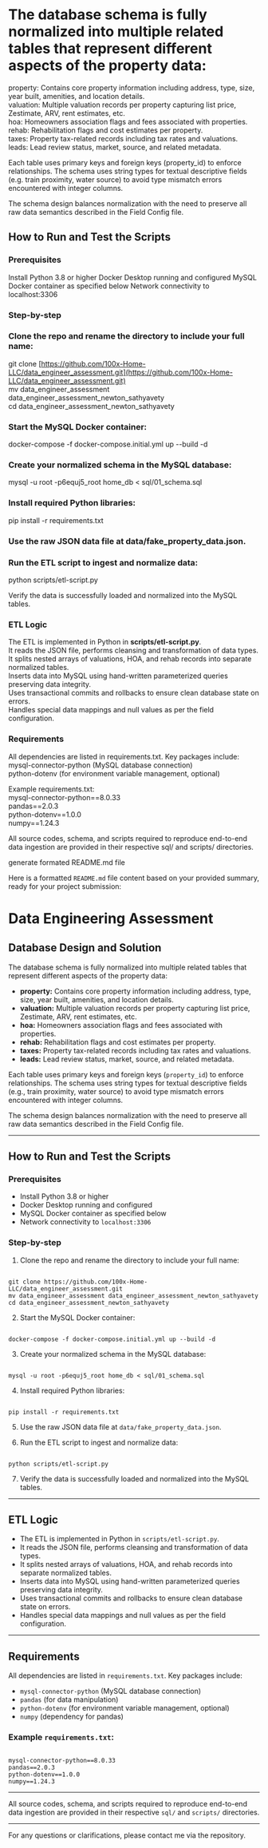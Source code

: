 # The database schema is fully normalized into multiple related tables that represent different aspects of the property data:

property: Contains core property information including address, type, size, year built, amenities, and location details.  
valuation: Multiple valuation records per property capturing list price, Zestimate, ARV, rent estimates, etc.  
hoa: Homeowners association flags and fees associated with properties.  
rehab: Rehabilitation flags and cost estimates per property.  
taxes: Property tax-related records including tax rates and valuations.  
leads: Lead review status, market, source, and related metadata.  

Each table uses primary keys and foreign keys (property_id) to enforce relationships. The schema uses string types for textual descriptive fields (e.g. train proximity, water source) to avoid type mismatch errors encountered with integer columns.

The schema design balances normalization with the need to preserve all raw data semantics described in the Field Config file.

## **How to Run and Test the Scripts**

### Prerequisites

Install Python 3.8 or higher
Docker Desktop running and configured
MySQL Docker container as specified below
Network connectivity to localhost:3306

### Step-by-step

### Clone the repo and rename the directory to include your full name:  
git clone [https://github.com/100x-Home-LLC/data_engineer_assessment.git](https://github.com/100x-Home-LLC/data_engineer_assessment.git)  
mv data_engineer_assessment data_engineer_assessment_newton_sathyavety  
cd data_engineer_assessment_newton_sathyavety  

### Start the MySQL Docker container:  
docker-compose -f docker-compose.initial.yml up --build -d

### Create your normalized schema in the MySQL database:  
mysql -u root -p6equj5_root home_db < sql/01_schema.sql

### Install required Python libraries:  
pip install -r requirements.txt

### Use the raw JSON data file at data/fake_property_data.json.

### Run the ETL script to ingest and normalize data:  
python scripts/etl-script.py

Verify the data is successfully loaded and normalized into the MySQL tables.

### ETL Logic  
The ETL is implemented in Python in **scripts/etl-script.py**.  
It reads the JSON file, performs cleansing and transformation of data types.  
It splits nested arrays of valuations, HOA, and rehab records into separate normalized tables.  
Inserts data into MySQL using hand-written parameterized queries preserving data integrity.  
Uses transactional commits and rollbacks to ensure clean database state on errors.  
Handles special data mappings and null values as per the field configuration.  

### Requirements  
All dependencies are listed in requirements.txt. Key packages include:  
mysql-connector-python (MySQL database connection)  
python-dotenv (for environment variable management, optional)  

Example requirements.txt:  
mysql-connector-python==8.0.33  
pandas==2.0.3  
python-dotenv==1.0.0  
numpy==1.24.3  

All source codes, schema, and scripts required to reproduce end-to-end data ingestion are provided in their respective sql/ and scripts/ directories.

generate formated README.md file

Here is a formatted `README.md` file content based on your provided summary, ready for your project submission:


# Data Engineering Assessment

## Database Design and Solution

The database schema is fully normalized into multiple related tables that represent different aspects of the property data:

- **property:** Contains core property information including address, type, size, year built, amenities, and location details.
- **valuation:** Multiple valuation records per property capturing list price, Zestimate, ARV, rent estimates, etc.
- **hoa:** Homeowners association flags and fees associated with properties.
- **rehab:** Rehabilitation flags and cost estimates per property.
- **taxes:** Property tax-related records including tax rates and valuations.
- **leads:** Lead review status, market, source, and related metadata.

Each table uses primary keys and foreign keys (`property_id`) to enforce relationships. The schema uses string types for textual descriptive fields (e.g., train proximity, water source) to avoid type mismatch errors encountered with integer columns.

The schema design balances normalization with the need to preserve all raw data semantics described in the Field Config file.

---

## How to Run and Test the Scripts

### Prerequisites
- Install Python 3.8 or higher
- Docker Desktop running and configured
- MySQL Docker container as specified below
- Network connectivity to `localhost:3306`

### Step-by-step

1. Clone the repo and rename the directory to include your full name:
```

git clone https://github.com/100x-Home-LLC/data_engineer_assessment.git  
mv data_engineer_assessment data_engineer_assessment_newton_sathyavety  
cd data_engineer_assessment_newton_sathyavety  

```

2. Start the MySQL Docker container:
```

docker-compose -f docker-compose.initial.yml up --build -d

```

3. Create your normalized schema in the MySQL database:
```

mysql -u root -p6equj5_root home_db < sql/01_schema.sql

```

4. Install required Python libraries:
```

pip install -r requirements.txt

```

5. Use the raw JSON data file at `data/fake_property_data.json`.

6. Run the ETL script to ingest and normalize data:
```

python scripts/etl-script.py

```

7. Verify the data is successfully loaded and normalized into the MySQL tables.

---

## ETL Logic

- The ETL is implemented in Python in `scripts/etl-script.py`.
- It reads the JSON file, performs cleansing and transformation of data types.
- It splits nested arrays of valuations, HOA, and rehab records into separate normalized tables.
- Inserts data into MySQL using hand-written parameterized queries preserving data integrity.
- Uses transactional commits and rollbacks to ensure clean database state on errors.
- Handles special data mappings and null values as per the field configuration.

---

## Requirements

All dependencies are listed in `requirements.txt`. Key packages include:

- `mysql-connector-python` (MySQL database connection)
- `pandas` (for data manipulation)
- `python-dotenv` (for environment variable management, optional)
- `numpy` (dependency for pandas)

### Example `requirements.txt`:
```

mysql-connector-python==8.0.33  
pandas==2.0.3  
python-dotenv==1.0.0  
numpy==1.24.3  

```

---

All source codes, schema, and scripts required to reproduce end-to-end data ingestion are provided in their respective `sql/` and `scripts/` directories.

---

For any questions or clarifications, please contact me via the repository.

```
